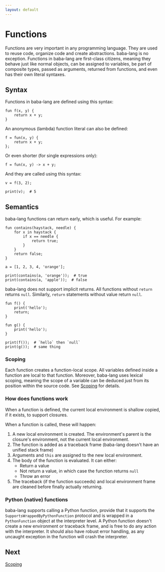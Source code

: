 ```yaml
---
layout: default
---
```



# Functions

Functions are very important in any programming language. They are used to
reuse code, organize code and create abstractions. baba-lang is no exception.
Functions in baba-lang are first-class citizens, meaning they behave just like
normal objects, can be assigned to variables, be part of composite types,
passed as arguments, returned from functions, and even has their own literal
syntaxes. 


## Syntax

Functions in baba-lang are defined using this syntax:
```
fun f(x, y) {
    return x + y;
}
```
An anonymous (lambda) function literal can also be defined:
```
f = fun(x, y) {
    return x + y;
};
```
Or even shorter (for single expressions only):
```
f = fun(x, y) -> x + y;
```
And they are called using this syntax:
```
v = f(3, 2);

print(v);  # 5
```


## Semantics

baba-lang functions can return early, which is useful. For example:
```
fun contains(haystack, needle) {
    for x in haystack {
        if x == needle {
            return true;
        }
    }
    return false;
}

a = [1, 2, 3, 4, 'orange'];

print(contains(a, 'orange'));  # true
print(contains(a, 'apple'));  # false
```

baba-lang does not support implicit returns. All functions without `return`
returns `null`. Similarly, `return` statements without value return `null`.
```
fun f() {
    print('hello');
    return;
}

fun g() {
    print('hello');
}

print(f());  # `hello` then `null`
print(g());  # same thing
```

### Scoping

Each function creates a function-local scope. All variables defined inside a
function are local to that function. Moreover, baba-lang uses lexical scoping,
meaning the scope of a variable can be deduced just from its position within
the source code. See [Scoping](scoping.md) for details.

### How does functions work

When a function is defined, the current local environment is shallow copied,
if it exists, to support closures.

When a function is called, these will happen:
1. A new local environment is created. The environment's parent is the
closure's environment, not the current local environment.
2. The function is added as a traceback frame (baba-lang doesn't have an
unified stack frame)
3. Arguments and `this` are assigned to the new local environment.
4. The body of the function is evaluated. It can either:
    - Return a value
    - Not return a value, in which case the function returns `null`
    - Throw an error
5. The traceback (if the function succeeds) and local environment frame are
cleaned before finally actually returning.

### Python (native) functions

baba-lang supports calling a Python function, provide that it supports the
`SupportsWrappedByPythonFunction` protocol and is wrapped in a
`PythonFunction` object at the interpreter level. A Python function doesn't
create a new environment or traceback frame, and is free to do any action with
the interpreter. It should also have robust error handling, as any uncaught
exception in the function will crash the interpreter.


## Next

[Scoping](scoping.md)